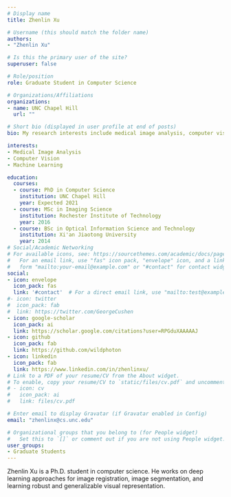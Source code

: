 ```yaml
---
# Display name
title: Zhenlin Xu

# Username (this should match the folder name)
authors:
- "Zhenlin Xu"

# Is this the primary user of the site?
superuser: false

# Role/position
role: Graduate Student in Computer Science

# Organizations/Affiliations
organizations:
- name: UNC Chapel Hill
  url: ""

# Short bio (displayed in user profile at end of posts)
bio: My research interests include medical image analysis, computer vision and machine learning.

interests:
- Medical Image Analysis 
- Computer Vision 
- Machine Learning

education:
  courses:
  - course: PhD in Computer Science
    institution: UNC Chapel Hill
    year: Expected 2021
  - course: MSc in Imaging Science
    institution: Rochester Institute of Technology
    year: 2016
  - course: BSc in Optical Information Science and Technology
    institution: Xi'an Jiaotong University
    year: 2014
# Social/Academic Networking
# For available icons, see: https://sourcethemes.com/academic/docs/page-builder/#icons
#   For an email link, use "fas" icon pack, "envelope" icon, and a link in the
#   form "mailto:your-email@example.com" or "#contact" for contact widget.
social:
- icon: envelope
  icon_pack: fas
  link: '#contact'  # For a direct email link, use "mailto:test@example.org".
#- icon: twitter
#  icon_pack: fab
#  link: https://twitter.com/GeorgeCushen
- icon: google-scholar
  icon_pack: ai
  link: https://scholar.google.com/citations?user=RPGduXAAAAAJ
- icon: github
  icon_pack: fab
  link: https://github.com/wildphoton
- icon: linkedin
  icon_pack: fab
  link: https://www.linkedin.com/in/zhenlinxu/
# Link to a PDF of your resume/CV from the About widget.
# To enable, copy your resume/CV to `static/files/cv.pdf` and uncomment the lines below.
# - icon: cv
#   icon_pack: ai
#   link: files/cv.pdf

# Enter email to display Gravatar (if Gravatar enabled in Config)
email: "zhenlinx@cs.unc.edu"

# Organizational groups that you belong to (for People widget)
#   Set this to `[]` or comment out if you are not using People widget.
user_groups:
- Graduate Students
---
```


Zhenlin Xu is a Ph.D. student in computer science. He works on deep learning approaches for image registration, image segmentation, and learning robust and generalizable visual representation.
